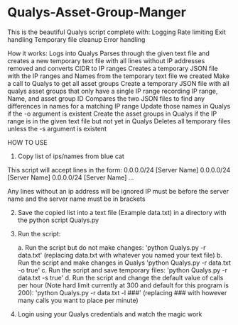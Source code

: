# Qualys-Asset-Group-Manger

This is the beautiful Qualys script complete with:
	Logging
	Rate limiting
	Exit handling
	Temporary file cleanup
	Error handling

How it works:
	Logs into Qualys
	Parses through the given text file and creates a new temporary text file with all lines without IP addresses removed and converts CIDR to IP ranges
	Creates a temporary JSON file with the IP ranges and Names from the temporary text file we created
	Make a call to Qualys to get all asset groups
	Create a temporary JSON file with all qualys asset groups that only have a single IP range recording IP range, Name, and asset group ID
	Compares the two JSON files to find any differences in names for a matching IP range
	Update those names in Qualys if the -o argument is existent
	Create the asset groups in Qualys if the IP range is in the given text file but not yet in Qualys
	Deletes all temporary files unless the -s argument is existent


HOW TO USE

1. Copy list of ips/names from blue cat

This script will accept lines in the form:
0.0.0.0/24 [Server Name]
0.0.0.0/24 [Server Name]
0.0.0.0/24 [Server Name]
...

Any lines without an ip address will be ignored
IP must be before the server name and the server name must be in brackets

2. Save the copied list into a text file (Example data.txt) in a directory with the python script Qualys.py

3. Run the script:

	a. Run the script but do not make changes:
		'python Qualys.py -r data.txt' (replacing data.txt with whatever you named your text file)
	b. Run the script and make changes in Qualys
		'python Qualys.py -r data.txt -o true'
	c. Run the script and save temporary files:
		'python Qualys.py -r data.txt -s true'
	d. Run the script and change the default value of calls per hour (Note hard limit currently at 300 and default for this program is 200):
		'python Qualys.py -r data.txt -l ###' (replacing ### with however many calls you want to place per minute)

4. Login using your Qualys credentials and watch the magic work
